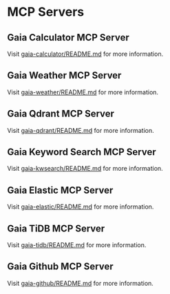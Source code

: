 # MCP Servers

## Gaia Calculator MCP Server

Visit [gaia-calculator/README.md](gaia-calculator/README.md) for more information.

## Gaia Weather MCP Server

Visit [gaia-weather/README.md](gaia-weather/README.md) for more information.

## Gaia Qdrant MCP Server

Visit [gaia-qdrant/README.md](gaia-qdrant/README.md) for more information.

## Gaia Keyword Search MCP Server

Visit [gaia-kwsearch/README.md](gaia-kwsearch/README.md) for more information.

## Gaia Elastic MCP Server

Visit [gaia-elastic/README.md](gaia-elastic/README.md) for more information.

## Gaia TiDB MCP Server

Visit [gaia-tidb/README.md](gaia-tidb/README.md) for more information.

## Gaia Github MCP Server

Visit [gaia-github/README.md](gaia-github/README.md) for more information.